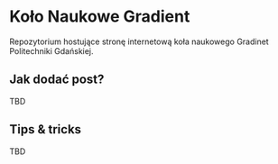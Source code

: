 Koło Naukowe Gradient
=====================
Repozytorium hostujące stronę internetową koła naukowego Gradinet Politechniki Gdańskiej.

Jak dodać post?
---------------
TBD

Tips & tricks
-------------
TBD

